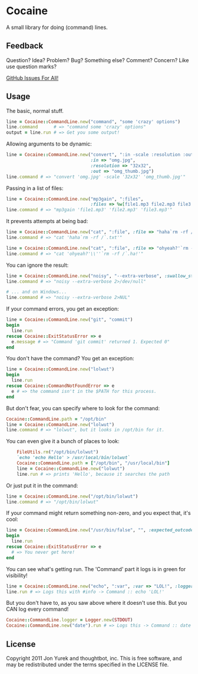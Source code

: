 # Cocaine

A small library for doing (command) lines.

## Feedback

Question? Idea? Problem? Bug? Something else? Comment? Concern? Like use question marks?

[GitHub Issues For All!](https://github.com/thoughtbot/cocaine/issues)

## Usage

The basic, normal stuff.

```ruby
line = Cocaine::CommandLine.new("command", "some 'crazy' options")
line.command      # => "command some 'crazy' options"
output = line.run # => Get you some output!
```

Allowing arguments to be dynamic:

```ruby
line = Cocaine::CommandLine.new("convert", ":in -scale :resolution :out",
                                :in => "omg.jpg",
                                :resolution => "32x32",
                                :out => "omg_thumb.jpg")
line.command # => "convert 'omg.jpg' -scale '32x32' 'omg_thumb.jpg'"
```

Passing in a list of files:

```ruby
line = Cocaine::CommandLine.new("mp3gain", ":files",
                                :files => %w[file1.mp3 file2.mp3 file3.mp3])
line.command # => "mp3gain 'file1.mp3' 'file2.mp3' 'file3.mp3'"
```

It prevents attempts at being bad:

```ruby
line = Cocaine::CommandLine.new("cat", ":file", :file => "haha`rm -rf /`.txt")
line.command # => "cat 'haha`rm -rf /`.txt'"

line = Cocaine::CommandLine.new("cat", ":file", :file => "ohyeah?'`rm -rf /`.ha!")
line.command # => "cat 'ohyeah?'\\''`rm -rf /`.ha!'"
```

You can ignore the result:

```ruby
line = Cocaine::CommandLine.new("noisy", "--extra-verbose", :swallow_stderr => true)
line.command # => "noisy --extra-verbose 2>/dev/null"

# ... and on Windows...
line.command # => "noisy --extra-verbose 2>NUL"
```

If your command errors, you get an exception:

```ruby
line = Cocaine::CommandLine.new("git", "commit")
begin
  line.run
rescue Cocaine::ExitStatusError => e
  e.message # => "Command 'git commit' returned 1. Expected 0"
end
```

You don't have the command? You get an exception:

```ruby
line = Cocaine::CommandLine.new("lolwut")
begin
  line.run
rescue Cocaine::CommandNotFoundError => e
  e # => the command isn't in the $PATH for this process.
end
```

But don't fear, you can specify where to look for the command:

```ruby
Cocaine::CommandLine.path = "/opt/bin"
line = Cocaine::CommandLine.new("lolwut")
line.command # => "lolwut", but it looks in /opt/bin for it.
```

You can even give it a bunch of places to look:

```ruby
    FileUtils.rm("/opt/bin/lolwut")
    `echo 'echo Hello' > /usr/local/bin/lolwut`
    Cocaine::CommandLine.path = ["/opt/bin", "/usr/local/bin"]
    line = Cocaine::CommandLine.new("lolwut")
    line.run # => prints 'Hello', because it searches the path
```

Or just put it in the command:

```ruby
line = Cocaine::CommandLine.new("/opt/bin/lolwut")
line.command # => "/opt/bin/lolwut"
```

If your command might return something non-zero, and you expect that, it's cool:

```ruby
line = Cocaine::CommandLine.new("/usr/bin/false", "", :expected_outcodes => [0, 1])
begin
  line.run
rescue Cocaine::ExitStatusError => e
  # => You never get here!
end
```

You can see what's getting run. The 'Command' part it logs is in green for visibility!

```ruby
line = Cocaine::CommandLine.new("echo", ":var", :var => "LOL!", :logger => Logger.new(STDOUT))
line.run # => Logs this with #info -> Command :: echo 'LOL!'
```

But you don't have to, as you saw above where it doesn't use this. But you CAN log every command!

```ruby
Cocaine::CommandLine.logger = Logger.new(STDOUT)
Cocaine::CommandLine.new("date").run # => Logs this -> Command :: date
```

## License

Copyright 2011 Jon Yurek and thoughtbot, inc. This is free software, and may be redistributed under the terms specified in the LICENSE file.
